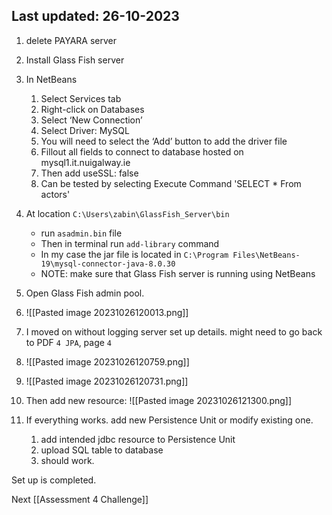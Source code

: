 ## Last updated: 26-10-2023

1. delete PAYARA server
2. Install Glass Fish server
3. In NetBeans  
	1. Select Services tab  
	2. Right-click on Databases  
	3. Select ‘New Connection’  
	4. Select Driver: MySQL  
	5. You will need to select the ‘Add’ button to  add the driver file
	6. Fillout all fields to connect to database hosted on  mysql1.it.nuigalway.ie
	7. Then add useSSL: false
	8. Can be tested by selecting Execute Command 'SELECT * From actors'
4. At location `C:\Users\zabin\GlassFish_Server\bin`
	- run `asadmin.bin` file
	- Then in terminal run `add-library` command
	- In my case the jar file is located in `C:\Program Files\NetBeans-19\mysql-connector-java-8.0.30`
	- NOTE: make sure that Glass Fish server is running using NetBeans
5. Open Glass Fish admin pool.
6. ![[Pasted image 20231026120013.png]]
7. I moved on without logging server set up details. might need to go back to PDF `4 JPA`, page `4` 
8. ![[Pasted image 20231026120759.png]]
9. ![[Pasted image 20231026120731.png]]
10. Then add new resource:
![[Pasted image 20231026121300.png]]

11. If everything works. add new Persistence Unit or modify existing one.
	1. add intended jdbc resource to Persistence Unit
	2. upload SQL table to database
	3. should work.


Set up is completed.

Next [[Assessment 4 Challenge]]

